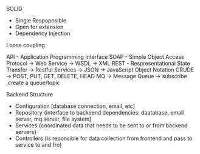 SOLID
- Single Respopnsible
- Open for extension
- Dependency Injection

Loose coupling

API - Application Programming Interface
SOAP - Simple Object Access Protocol -> Web Service -> WSDL -> XML
REST - Respresentational State Transfer -> Restful Services -> JSON -> JavaScript Object Notation
      CRUDE -> POST, PUT, GET, DELETE, HEAD
MQ -> Message Queue -> subscribe ,create a queue/topic

Backend Structure
- Configuration [database connection, email, etc]
- Repository {interface to backeend dependencies: daatabase, email server, mq server, file system}
- Services {coordinated data that needs to be sent to or from backend servers}
- Controllers {is reponsible for data collection from frontend and pass to service to and fro}